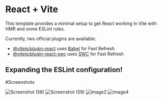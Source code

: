 
# React + Vite

This template provides a minimal setup to get React working in Vite with HMR and some ESLint rules.

Currently, two official plugins are available:

- [@vitejs/plugin-react](https://github.com/vitejs/vite-plugin-react/blob/main/packages/plugin-react) uses [Babel](https://babeljs.io/) for Fast Refresh
- [@vitejs/plugin-react-swc](https://github.com/vitejs/vite-plugin-react/blob/main/packages/plugin-react-swc) uses [SWC](https://swc.rs/) for Fast Refresh

## Expanding the ESLint configuration!

#Screenshots

![Screenshot (58)](https://github.com/user-attachments/assets/ab3bd7b9-9618-4fb5-a6f3-a55d8fcab884)
![Screenshot (59)](https://github.com/user-attachments/assets/ca47dca7-d774-4c53-bf76-4188a07bf81b)
![image2](https://github.com/user-attachments/assets/b225e32c-2e16-4111-86bf-70273a0242db)
![image4](https://github.com/user-attachments/assets/6aa3ca57-8f1d-4593-91cc-4a08f23495a7)
